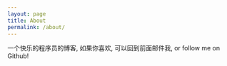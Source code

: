 ```yaml
---
layout: page
title: About
permalink: /about/
---
```


一个快乐的程序员的博客, 如果你喜欢, 可以回到前面邮件我, or follow me on Github!